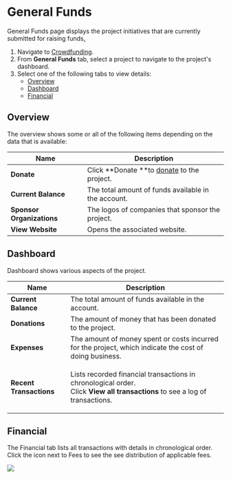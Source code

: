 # General Funds

General Funds page displays the project initiatives that are currently submitted for raising funds[.](https://ostif.org/the-ostif-mission/)

1. Navigate to [Crowdfunding](https://crowdfunding.lfx.linuxfoundation.org).
2. From **General Funds** tab, select a project to navigate to the project's dashboard.
3. Select one of the following tabs to view details:
   * [Overview](general-funds.md#overview)
   * [Dashboard](general-funds.md#dashboard)
   * [Financial](general-funds.md#ProjectsandMentorships-Financial)

## Overview

The overview shows some or all of the following items depending on the data that is available:

| Name                      | Description                                                      |
| ------------------------- | ---------------------------------------------------------------- |
| **Donate**                | Click **Donate **to [donate](../donate-sponsor/) to the project. |
| **Current Balance**       | The total amount of funds available in the account.              |
| **Sponsor Organizations** | The logos of companies that sponsor the project.                 |
| **View Website**          | Opens the associated website.                                    |

## Dashboard

Dashboard shows various aspects of the project.

| Name                    | Description                                                                                                                                         |
| ----------------------- | --------------------------------------------------------------------------------------------------------------------------------------------------- |
| **Current Balance**     | The total amount of funds available in the account.                                                                                                 |
| **Donations**           | The amount of money that has been donated to the project.                                                                                           |
| **Expenses**            | The amount of money spent or costs incurred for the project, which indicate the cost of doing business.                                             |
| **Recent Transactions** | <p>Lists recorded financial transactions in chronological order. <br>Click <strong>View all transactions</strong> to see a log of transactions.</p> |

## Financial <a href="projectsandmentorships-financial" id="projectsandmentorships-financial"></a>

The Financial tab lists all transactions with details in chronological order. Click the icon next to Fees to see the see distribution of applicable fees.

![](https://gblobscdn.gitbook.com/assets%2F-M2DCN9UgoRgMEkgnLyP%2F-MBgrCBREGWIcmsdpQ3P%2F-MBhuysHfCxOp5lVvA2P%2Ffees%20icon.png?alt=media\&token=fa741f06-d693-4ccf-ad42-c541cd8313ec)

